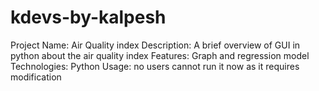 # kdevs-by-kalpesh
Project Name: Air Quality index
Description: A brief overview of GUI in python about the air quality index
Features: Graph and regression model
Technologies: Python
Usage: no users cannot run it now as it requires modification

